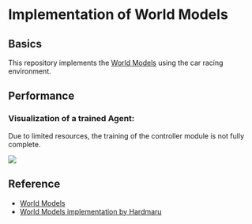 # Implementation of World Models
## Basics
This repository implements the [World Models](https://arxiv.org/abs/1803.10122) using the car racing environment.
## Performance
### Visualization of a trained Agent:
Due to limited resources, the training of the controller module is not fully complete.
<p float="center">
  <img src="paper%20reproduction/World%20Models/Figures/Controller%20Visualization/0000.gif" />
</p>

## Reference
- [World Models](https://arxiv.org/abs/1803.10122)
- [World Models implementation by Hardmaru](https://github.com/hardmaru/WorldModelsExperiments)

